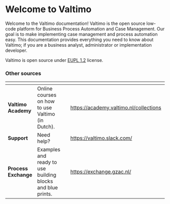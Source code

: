 # Welcome to Valtimo

Welcome to the Valtimo documentation! Valtimo is the open source low-code platform for Business Process Automation and Case Management. Our goal is to make implementing case management and process automation easy. This documentation provides everything you need to know about Valtimo; if you are a business analyst, administrator or implementation developer.

Valtimo is open source under [EUPL 1.2](https://commission.europa.eu/content/european-union-public-licence\_en) license.&#x20;

### Other sources

<table data-view="cards"><thead><tr><th></th><th></th><th></th><th data-hidden data-card-target data-type="content-ref"></th><th data-hidden data-card-cover data-type="files"></th></tr></thead><tbody><tr><td><strong>Valtimo Academy</strong></td><td>Online courses on how to use Valtimo (in Dutch).</td><td></td><td><a href="https://academy.valtimo.nl/collections">https://academy.valtimo.nl/collections</a></td><td><a href=".gitbook/assets/AcademyDocs.png">AcademyDocs.png</a></td></tr><tr><td><strong>Support</strong></td><td>Need help?</td><td></td><td><a href="https://valtimo.slack.com/">https://valtimo.slack.com/</a></td><td><a href=".gitbook/assets/SupportDocs.png">SupportDocs.png</a></td></tr><tr><td><strong>Process Exchange</strong></td><td>Examples and ready to use building blocks and blue prints.</td><td></td><td><a href="https://exchange.gzac.nl/">https://exchange.gzac.nl/</a></td><td><a href=".gitbook/assets/ExchangeDocs.png">ExchangeDocs.png</a></td></tr></tbody></table>
